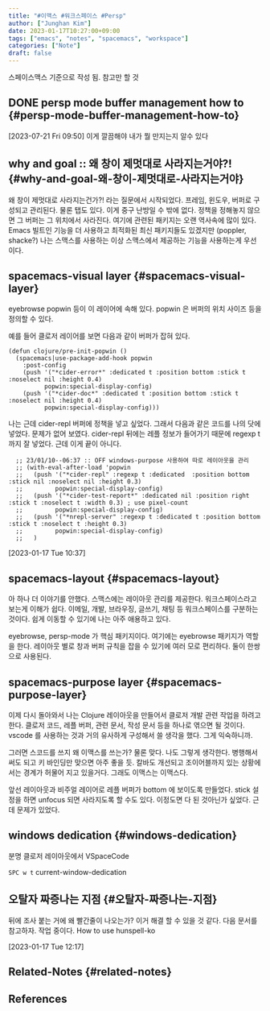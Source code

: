 ```yaml
---
title: "#이맥스 #워크스페이스 #Persp"
author: ["Junghan Kim"]
date: 2023-01-17T10:27:00+09:00
tags: ["emacs", "notes", "spacemacs", "workspace"]
categories: ["Note"]
draft: false
---
```


스페이스맥스 기준으로 작성 됨. 참고만 할 것


## <span class="org-todo done DONE">DONE</span> persp mode buffer management how to {#persp-mode-buffer-management-how-to}

<span class="timestamp-wrapper"><span class="timestamp">[2023-07-21 Fri 09:50]</span></span> 이게 깔끔해야 내가 뭘 만지는지 알수 있다


## why and goal :: 왜 창이 제멋대로 사라지는거야?! {#why-and-goal-왜-창이-제멋대로-사라지는거야}

왜 창이 제멋대로 사라지는건가?! 라는 질문에서 시작되었다. 프레임, 윈도우, 버퍼로 구성되고 관리된다. 물론 탭도 있다. 이게 중구 난방일 수 밖에 없다. 정책을 정해놓지 않으면 그 버퍼는 그 위치에서 사라진다. 여기에 관련된 패키지는 오랜 역사속에 많이 있다. Emacs 빌트인 기능을 더 사용하고 최적화된 최신 패키지들도 있겠지만 (poppler, shacke?) 나는 스맥스를 사용하는 이상 스맥스에서 제공하는 기능을 사용하는게 우선이다.


## spacemacs-visual layer {#spacemacs-visual-layer}

eyebrowse popwin 등이 이 레이어에 속해 있다. popwin 은 버퍼의 위치 사이즈 등을 정의할 수 있다.

예를 들어 클로저 레이어를 보면 다음과 같이 버퍼가 잡혀 있다.

```text
(defun clojure/pre-init-popwin ()
  (spacemacs|use-package-add-hook popwin
    :post-config
    (push '("*cider-error*" :dedicated t :position bottom :stick t :noselect nil :height 0.4)
          popwin:special-display-config)
    (push '("*cider-doc*" :dedicated t :position bottom :stick t :noselect nil :height 0.4)
          popwin:special-display-config)))
```

나는 근데 cider-repl 버퍼에 정책을 넣고 싶었다. 그래서 다음과 같은 코드를 나의 닷에 넣었다. 문제가 없어 보였다. cider-repl 뒤에는 레플 정보가 들어가기 때문에 regexp t 까지 잘 넣었다. 근데 이게 끝이 아니다.

```text
  ;; 23/01/10--06:37 :: OFF windows-purpose 사용하여 따로 레이아웃을 관리
  ;; (with-eval-after-load 'popwin
  ;;   (push '("*cider-repl" :regexp t :dedicated  :position bottom :stick nil :noselect nil :height 0.3)
  ;;         popwin:special-display-config)
  ;;   (push '("*cider-test-report*" :dedicated nil :position right :stick t :noselect t :width 0.3) ; use pixel-count
  ;;         popwin:special-display-config)
  ;;   (push '("*nrepl-server" :regexp t :dedicated t :position bottom :stick t :noselect t :height 0.3)
  ;;         popwin:special-display-config)
  ;;   )
```

<span class="timestamp-wrapper"><span class="timestamp">[2023-01-17 Tue 10:37]</span></span>


## spacemacs-layout {#spacemacs-layout}

아 하나 더 이야기를 안했다. 스맥스에는 레이아웃 관리를 제공한다. 워크스페이스라고 보는게 이해가 쉽다. 이메일, 개발, 브라우징, 글쓰기, 채팅 등 워크스페이스를 구분하는 것이다. 쉽게 이동할 수 있기에 나는 아주 애용하고 있다.

eyebrowse, persp-mode 가 핵심 패키지이다. 여기에는 eyebrowse 패키지가 역할을 한다. 레이아웃 별로 창과 버퍼 규칙을 잡을 수 있기에 여러 모로 편리하다. 둘이 한쌍으로 사용된다.


## spacemacs-purpose layer {#spacemacs-purpose-layer}

이제 다시 돌아와서 나는 Clojure 레이아웃을 만들어서 클로저 개발 관련 작업을 하려고 한다. 클로저 코드, 레플 버퍼, 관련 문서, 작성 문서 등을 하나로 엮으면 될 것이다. vscode 를 사용하는 것과 거의 유사하게 구성해서 쓸 생각을 했다. 그게 익숙하니까.

그러면 스코드를 쓰지 왜 이맥스를 쓰는가? 물론 맞다. 나도 그렇게 생각한다. 병행해서 써도 되고 키 바인딩만 맞으면 아주 좋을 듯. 칼바도 개선되고 조이어블까지 있는 상황에서는 경계가 허물어 지고 있을거다. 그래도 이맥스는 이맥스다.

앞선 레이아웃과 비주얼 레이어로 레플 버퍼가 bottom 에 보이도록 만들었다. stick 설정을 하면 unfocus 되면 사라지도록 할 수도 있다. 이정도면 다 된 것아닌가 싶었다. 근데 문제가 있었다.


## windows dedication {#windows-dedication}

분명 클로저 레이아웃에서 VSpaceCode

`SPC w t` current-window-dedication


## 오탈자 짜증나는 지점 {#오탈자-짜증나는-지점}

뒤에 조사 붙는 거에 왜 빨간줄이 나오는가? 이거 해결 할 수 있을 것 같다. 다음 문서를 참고하자. 작업 중이다. How to use hunspell-ko

<span class="timestamp-wrapper"><span class="timestamp">[2023-01-17 Tue 12:17]</span></span>


## Related-Notes {#related-notes}

## References

<style>.csl-entry{text-indent: -1.5em; margin-left: 1.5em;}</style><div class="csl-bib-body">
</div>
